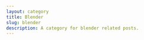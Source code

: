 ```yaml
---
layout: category
title: Blender
slug: blender
description: A category for blender related posts.
---
```

